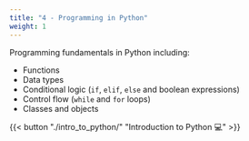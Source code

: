 ```yaml
---
title: "4 - Programming in Python"
weight: 1
---
```


Programming fundamentals in Python including:

- Functions
- Data types
- Conditional logic (`if`, `elif`, `else` and boolean expressions)
- Control flow (`while` and `for` loops)
- Classes and objects

{{< button "./intro_to_python/" "Introduction to Python 💻" >}}
